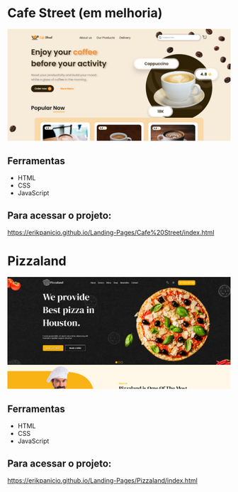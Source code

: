 # Cafe Street (em melhoria)

<a href="https://erikpanicio.github.io/Landing-Pages/Cafe%20Street/index.html"><img src="Cafe Street/images/cafe-street.png"></a>

## Ferramentas

- HTML
- CSS
- JavaScript

## Para acessar o projeto:
https://erikpanicio.github.io/Landing-Pages/Cafe%20Street/index.html



# Pizzaland

<a href="https://erikpanicio.github.io/Landing-Pages/Pizzaland/index.htmll"><img src="Pizzaland/images/pizzaland.png"></a>

## Ferramentas

- HTML
- CSS
- JavaScript

## Para acessar o projeto:
https://erikpanicio.github.io/Landing-Pages/Pizzaland/index.html
